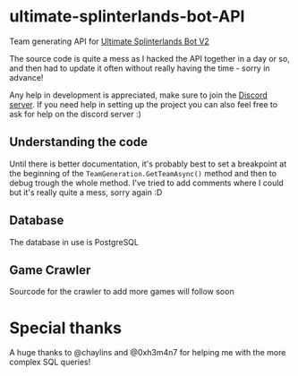 # ultimate-splinterlands-bot-API
Team generating API for [Ultimate Splinterlands Bot V2](https://github.com/PCJones/Ultimate-Splinterlands-Bot-V2)

The source code is quite a mess as I hacked the API together in a day or so, and then had to update it often without really having the time - sorry in advance!

Any help in development is appreciated, make sure to join the [Discord server](https://discord.gg/hwSr7KNGs9).
If you need help in setting up the project you can also feel free to ask for help on the discord server :)

## Understanding the code
Until there is better documentation, it's probably best to set a breakpoint at the beginning of the `TeamGeneration.GetTeamAsync()` method and then to debug trough the whole method.
I've tried to add comments where I could but it's really quite a mess, sorry again :D

## Database
The database in use is PostgreSQL

## Game Crawler
Sourcode for the crawler to add more games will follow soon

# Special thanks
A huge thanks to @chaylins and @0xh3m4n7 for helping me with the more complex SQL queries!
